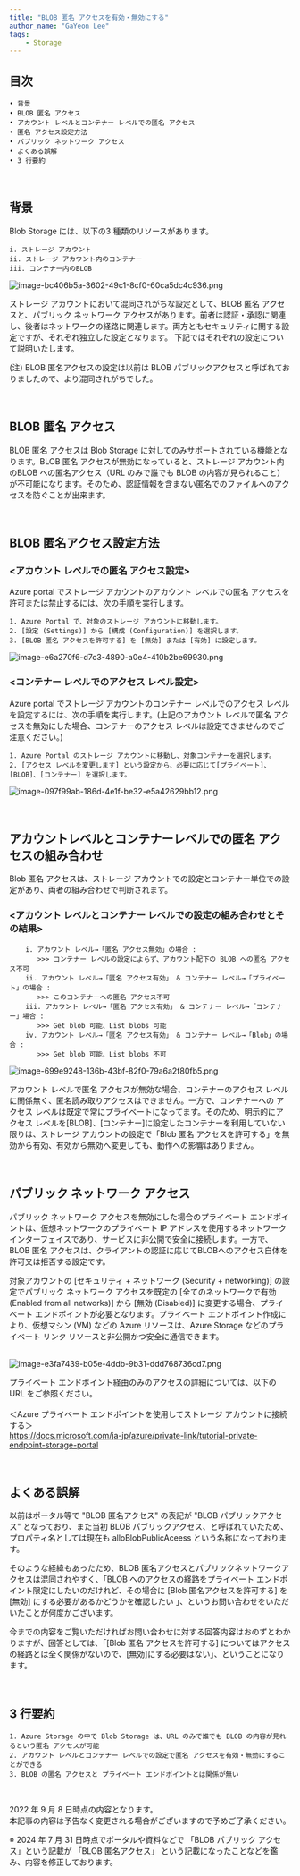 ```yaml
---
title: "BLOB 匿名 アクセスを有効・無効にする"
author_name: "GaYeon Lee"
tags:
    - Storage
---
```


## 目次
	
	• 背景
	• BLOB 匿名 アクセス
	• アカウント レベルとコンテナー レベルでの匿名 アクセス
	• 匿名 アクセス設定方法
	• パブリック ネットワーク アクセス
	• よくある誤解
	• 3 行要約

<br>

## 背景 

   Blob Storage には、以下の3 種類のリソースがあります。

	i. ストレージ アカウント
	ii. ストレージ アカウント内のコンテナー
	iii. コンテナー内のBLOB
	
![image-bc406b5a-3602-49c1-8cf0-60ca5dc4c936.png]({{site.baseurl}}/media/2022/09/image-bc406b5a-3602-49c1-8cf0-60ca5dc4c936.png)

 ストレージ アカウントにおいて混同されがちな設定として、BLOB 匿名 アクセスと、パブリック ネットワーク アクセスがあります。前者は認証・承認に関連し、後者はネットワークの経路に関連します。両方ともセキュリティに関する設定ですが、それぞれ独立した設定となります。
下記ではそれぞれの設定について説明いたします。

(注) BLOB 匿名アクセスの設定は以前は BLOB パブリックアクセスと呼ばれておりましたので、より混同されがちでした。

<br>

## BLOB 匿名 アクセス

BLOB 匿名 アクセスは Blob Storage に対してのみサポートされている機能となります。BLOB 匿名 アクセスが無効になっていると、ストレージ アカウント内のBLOB への匿名アクセス（URL のみで誰でも BLOB の内容が見られること）が不可能になります。そのため、認証情報を含まない匿名でのファイルへのアクセスを防ぐことが出来ます。

<br>
		
## BLOB 匿名アクセス設定方法

### <アカウント レベルでの匿名 アクセス設定>
   Azure portal でストレージ アカウントのアカウント レベルでの匿名 アクセスを許可または禁止するには、次の手順を実行します。

	1. Azure Portal で、対象のストレージ アカウントに移動します。
	2. [設定 (Settings)] から [構成 (Configuration)] を選択します。
	3. [BLOB 匿名 アクセスを許可する] を [無効] または [有効] に設定します。

![image-e6a270f6-d7c3-4890-a0e4-410b2be69930.png]({{site.baseurl}}/media/2022/09/image-e6a270f6-d7c3-4890-a0e4-410b2be69930.png)





### <コンテナー レベルでのアクセス レベル設定>
Azure portal でストレージ アカウントのコンテナー レベルでのアクセス レベルを設定するには、次の手順を実行します。(上記のアカウント レベルで匿名 アクセスを無効にした場合、コンテナーのアクセス レベルは設定できませんのでご注意ください。)

	1. Azure Portal のストレージ アカウントに移動し、対象コンテナーを選択します。
	2. [アクセス レベルを変更します] という設定から、必要に応じて[プライベート]、[BLOB]、[コンテナー] を選択します。
![image-097f99ab-186d-4e1f-be32-e5a42629bb12.png]({{site.baseurl}}/media/2022/09/image-097f99ab-186d-4e1f-be32-e5a42629bb12.png)

<br>

## アカウントレベルとコンテナーレベルでの匿名 アクセスの組み合わせ

   Blob 匿名 アクセスは、ストレージ アカウントでの設定とコンテナー単位での設定があり、両者の組み合わせで判断されます。

### <アカウント レベルとコンテナー レベルでの設定の組み合わせとその結果>

		i. アカウント レベル→「匿名 アクセス無効」の場合 : 
		   >>> コンテナー レベルの設定によらず、アカウント配下の BLOB への匿名 アクセス不可
		ii. アカウント レベル→「匿名 アクセス有効」 & コンテナー レベル→「プライベート」の場合 : 
		   >>> このコンテナーへの匿名 アクセス不可
		iii. アカウント レベル→「匿名 アクセス有効」 & コンテナー レベル→「コンテナー」場合 : 
		   >>> Get blob 可能、List blobs 可能 
		iv. アカウント レベル→「匿名 アクセス有効」 & コンテナー レベル→「Blob」の場合 : 
		   >>> Get blob 可能、List blobs 不可


![image-699e9248-136b-43bf-82f0-79a6a2f80fb5.png]({{site.baseurl}}/media/2022/09/image-699e9248-136b-43bf-82f0-79a6a2f80fb5.png)
		
アカウント レベルで匿名 アクセスが無効な場合、コンテナーのアクセス レベルに関係無く、匿名読み取りアクセスはできません。一方で、コンテナーへの アクセス レベルは既定で常にプライベートになってます。そのため、明示的にアクセス レベルを[BLOB]、[コンテナー]に設定したコンテナーを利用していない限りは、ストレージ アカウントの設定で「Blob 匿名 アクセスを許可する」を無効から有効、有効から無効へ変更しても、動作への影響はありません。

<br>


## パブリック ネットワーク アクセス

   パブリック ネットワーク アクセスを無効にした場合のプライベート エンドポイントは、仮想ネットワークのプライベート IP アドレスを使用するネットワーク インターフェイスであり、サービスに非公開で安全に接続します。一方で、BLOB 匿名 アクセスは、クライアントの認証に応じてBLOBへのアクセス自体を許可又は拒否する設定です。
<br>


   対象アカウントの [セキュリティ + ネットワーク (Security + networking)] の設定でパブリック ネットワーク アクセスを既定の [全てのネットワークで有効 (Enabled from all networks)] から [無効 (Disabled)] に変更する場合、プライベート エンドポイントが必要となります。プライベート エンドポイント作成により、仮想マシン (VM) などの Azure リソースは、Azure Storage などのプライベート リンク リソースと非公開かつ安全に通信できます。   
<br>

![image-e3fa7439-b05e-4ddb-9b31-ddd768736cd7.png]({{site.baseurl}}/media/2022/09/image-e3fa7439-b05e-4ddb-9b31-ddd768736cd7.png)   



プライベート エンドポイント経由のみのアクセスの詳細については、以下の URL をご参照ください。  
<br>＜Azure プライベート エンドポイントを使用してストレージ アカウントに接続する＞  
https://docs.microsoft.com/ja-jp/azure/private-link/tutorial-private-endpoint-storage-portal

<br>

## よくある誤解

   以前はポータル等で "BLOB 匿名アクセス" の表記が "BLOB パブリックアクセス" となっており、また当初 BLOB パブリックアクセス、と呼ばれていたため、プロパティ名としては現在も alloBlobPublicAceess という名称になっております。  
  
そのような経緯もあったため、BLOB 匿名アクセスとパブリックネットワークアクセスは混同されやすく、「BLOB へのアクセスの経路をプライベート エンドポイント限定にしたいのだけれど、その場合に [Blob 匿名アクセスを許可する] を [無効] にする必要があるかどうかを確認したい 」、というお問い合わせをいただいたことが何度かございます。

今までの内容をご覧いただければお問い合わせに対する回答内容はおのずとわかりますが、回答としては、「[Blob 匿名 アクセスを許可する] についてはアクセスの経路とは全く関係がないので、[無効]にする必要はない」、ということになります。

<br>

## 3 行要約

	1. Azure Storage の中で Blob Storage は、URL のみで誰でも BLOB の内容が見れるという匿名 アクセスが可能
	2. アカウント レベルとコンテナー レベルでの設定で匿名 アクセスを有効・無効にすることができる
	3. BLOB の匿名 アクセスと プライベート エンドポイントとは関係が無い

<br>

2022 年 9 月 8 日時点の内容となります。  
本記事の内容は予告なく変更される場合がございますので予めご了承ください。

※ 2024 年 7 月 31 日時点でポータルや資料などで 「BLOB パブリック アクセス」という記載が 「BLOB 匿名アクセス」 という記載になったことなどを鑑み、内容を修正しております。

